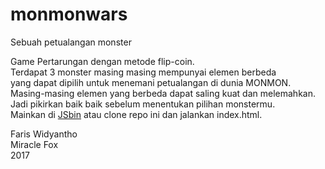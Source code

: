 # monmonwars
Sebuah petualangan monster

Game Pertarungan dengan metode flip-coin.  
Terdapat 3 monster masing masing mempunyai elemen berbeda  
yang dapat dipilih untuk menemani petualangan di dunia MONMON.  
Masing-masing elemen yang berbeda dapat saling kuat dan melemahkan.  
Jadi pikirkan baik baik sebelum menentukan pilihan monstermu.  
Mainkan di [JSbin](http://jsbin.com/fozoxetobu/1/edit?js,console) atau clone repo ini dan jalankan index.html.


Faris Widyantho  
Miracle Fox  
2017
